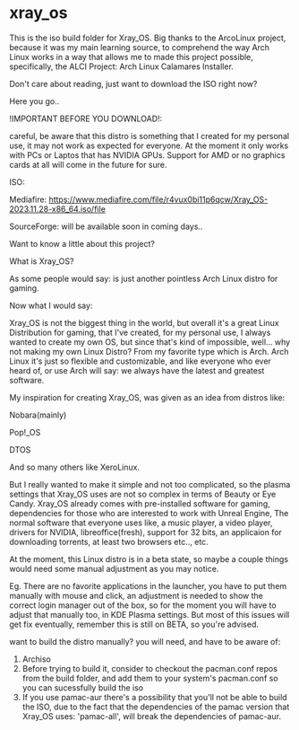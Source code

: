 # xray_os
This is the iso build folder for Xray_OS. Big thanks to the ArcoLinux project, because it was my main learning source, to comprehend the way Arch Linux works in a way that allows me to made this project possible, specifically, the ALCI Project: Arch Linux Calamares Installer.

Don't care about reading, just want to download the ISO right now?

Here you go.. 

!IMPORTANT BEFORE YOU DOWNLOAD!: 

careful, be aware that this distro is something that I created for my personal use, it may not work as expected for everyone. At the moment it only works with PCs or Laptos that has NVIDIA GPUs. Support for AMD or no graphics cards at all will come in the future for sure.

ISO: 

Mediafire: https://www.mediafire.com/file/r4vux0bi11p6qcw/Xray_OS-2023.11.28-x86_64.iso/file

SourceForge: will be available soon in coming days.. 

Want to know a little about this project?

What is Xray_OS? 

As some people would say: is just another pointless Arch Linux distro for gaming.

Now what I would say:

Xray_OS is not the biggest thing in the world, but overall it's a great Linux Distribution for gaming, that I've created, for my personal use, I always wanted to create my own OS, but since that's kind of impossible, well... why not making my own Linux Distro? From my favorite type which is Arch. Arch Linux it's just so flexible and customizable, and like everyone who ever heard of, or use Arch will say: we always have the latest and greatest software.

My inspiration for creating Xray_OS, was given as an idea from distros like: 

Nobara(mainly) 

Pop!_OS 

DTOS 

And so many others like XeroLinux.

But I really wanted to make it simple and not too complicated, so the plasma settings that Xray_OS uses are not so complex in terms of Beauty or Eye Candy. Xray_OS already comes with pre-installed software for gaming, dependencies for those who are interested to work with Unreal Engine, The normal software that everyone uses like, a music player, a video player, drivers for NVIDIA, libreoffice(fresh), support for 32 bits, an applicaion for downloading torrents, at least two browsers etc.., etc.

At the moment, this Linux distro is in a beta state, so maybe a couple things would need some manual adjustment as you may notice. 

Eg. There are no favorite applications in the launcher, you have to put them manually with mouse and click, an adjustment is needed to show the correct login manager out of the box, so for the moment you will have to adjust that manually too, in KDE Plasma settings. But most of this issues will get fix eventually, remember this is still on BETA, so you're advised.

want to build the distro manually? you will need, and have to be aware of:
1. Archiso
2. Before trying to build it, consider to checkout the pacman.conf repos from the build folder, and add them to your system's pacman.conf so you can sucessfully build the iso
3. If you use pamac-aur there's a possibility that you'll not be able to build the ISO, due to the fact that the dependencies of the pamac version that Xray_OS uses: 'pamac-all', will break the dependencies of pamac-aur. 
